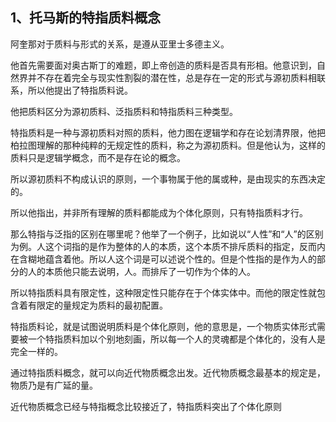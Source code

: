 <h2>1、托马斯的特指质料概念</h2><p data-pid="ies1OKhO">阿奎那对于质料与形式的关系，是遵从亚里士多德主义。</p><p data-pid="EgX_RV3u">他首先需要面对奥古斯丁的难题，即上帝创造的质料是否具有形相。他意识到，自然界并不存在着完全与现实性割裂的潜在性，总是存在一定的形式与源初质料相联系，所以他提出了特指质料说。</p><p data-pid="EHrMC84J">他把质料区分为源初质料、泛指质料和特指质料三种类型。</p><p data-pid="KAahx-80">特指质料是一种与源初质料对照的质料，他力图在逻辑学和存在论划清界限，他把柏拉图理解的那种纯粹的无规定性的质料，称之为源初质料。但是他认为，这样的质料只是逻辑学概念，而不是存在论的概念。</p><p data-pid="ZvbCyKkK">所以源初质料不构成认识的原则，一个事物属于他的属或种，是由现实的东西决定的。</p><p data-pid="WwDnhAxQ">所以他指出，并非所有理解的质料都能成为个体化原则，只有特指质料才行。</p><p data-pid="9SBcf4ep">那么特指与泛指的区别在哪里呢？他举了一个例子，比如说以“人性”和“人”的区别为例。人这个词指的是作为整体的人的本质，这个本质不排斥质料的指定，反而内在含糊地蕴含着他。所以人这个词是可以述说个性的。但是个性指的是作为人的部分的人的本质他只能去说明，人。而排斥了一切作为个体的人。</p><p data-pid="VeDigy5W">所以特指质料具有限定性，这种限定性只能存在于个体实体中。而他的限定性就包含着有限定的量规定为质料的最初配置。</p><p data-pid="JqyeYutk">特指质料论，就是试图说明质料是个体化原则，他的意思是，一个物质实体形式需要被一个特指质料加以个别地刻画，所以每一个人的灵魂都是个体化的，没有人是完全一样的。</p><p data-pid="GFRgra6-">通过特指质料概念，就可以向近代物质概念出发。近代物质概念最基本的规定是，物质乃是有广延的量。</p><p data-pid="r_0he_T1">近代物质概念已经与特指概念比较接近了，特指质料突出了个体化原则</p><p></p><p></p><p></p><p></p><p></p><p></p><p></p><p></p>